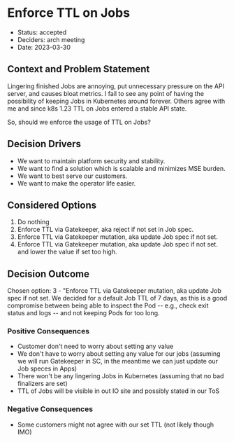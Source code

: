 # Enforce TTL on Jobs

* Status: accepted
* Deciders: arch meeting
* Date: 2023-03-30

## Context and Problem Statement

Lingering finished Jobs are annoying, put unnecessary pressure on the API server, and causes bloat metrics.
I fail to see any point of having the possibility of keeping Jobs in Kubernetes around forever.
Others agree with me and since k8s 1.23 TTL on Jobs entered a stable API state.

So, should we enforce the usage of TTL on Jobs?

## Decision Drivers

* We want to maintain platform security and stability.
* We want to find a solution which is scalable and minimizes MSE burden.
* We want to best serve our customers.
* We want to make the operator life easier.

## Considered Options

1. Do nothing
2. Enforce TTL via Gatekeeper, aka reject if not set in Job spec.
3. Enforce TTL via Gatekeeper mutation, aka update Job spec if not set.
4. Enforce TTL via Gatekeeper mutation, aka update Job spec if not set. and lower the value if set too high.

## Decision Outcome

Chosen option: 3 - "Enforce TTL via Gatekeeper mutation, aka update Job spec if not set.
We decided for a default Job TTL of 7 days, as this is a good compromise between being able to inspect the Pod -- e.g., check exit status and logs -- and not keeping Pods for too long.

### Positive Consequences

* Customer don't need to worry about setting any value
* We don't have to worry about setting any value for our jobs (assuming we will run Gatekeeper in SC, in the meantime we can just update our Job speces in Apps)
* There won't be any lingering Jobs in Kubernetes (assuming that no bad finalizers are set)
* TTL of Jobs will be visible in out IO site and possibly stated in our ToS

### Negative Consequences

* Some customers might not agree with our set TTL (not likely though IMO)
